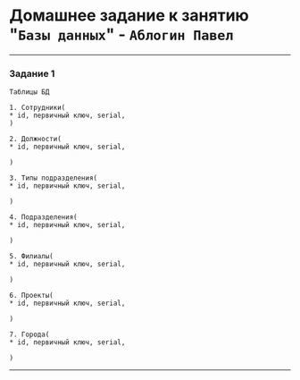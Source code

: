 # Домашнее задание к занятию "`Базы данных`" - `Аблогин Павел`

---

### Задание 1

`Таблицы БД`

```
1. Сотрудники(
* id, первичный ключ, serial,
)

2. Должности(
* id, первичный ключ, serial,

)

3. Типы подразделения(
* id, первичный ключ, serial,

)

4. Подразделения(
* id, первичный ключ, serial,

)

5. Филиалы(
* id, первичный ключ, serial,

)

6. Проекты(
* id, первичный ключ, serial,

)

7. Города(
* id, первичный ключ, serial,

)
```

---


